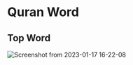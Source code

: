 # Quran Word


## Top Word

![Screenshot from 2023-01-17 16-22-08](https://user-images.githubusercontent.com/31564611/212859317-41ff716f-77ef-4b07-85fa-bb26bb4e5448.png)
